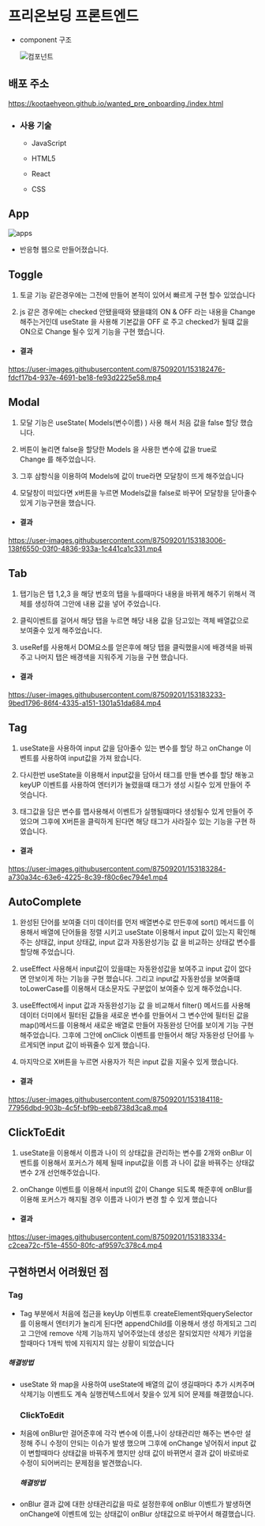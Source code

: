 # 프리온보딩 프론트엔드

- component 구조

  ![컴포넌트](https://user-images.githubusercontent.com/87509201/152639299-3a5b33a2-2051-4763-833f-042dbc35b884.png)

## 배포 주소

https://kootaehyeon.github.io/wanted_pre_onboarding./index.html

- ### 사용 기술

  - JavaScript

  - HTML5

  - React

  - CSS

## App

![apps](https://user-images.githubusercontent.com/87509201/153185061-1037e3f3-7b8e-4611-8d33-fa6b229d5a2d.png)

- 반응형 웹으로 만들어졌습니다.

## Toggle

1. 토글 기능 같은경우에는 그전에 만들어 본적이 있어서 빠르게 구현 할수 있었습니다

2. js 같은 경우에는 checked 안됐을때와 됐을떄의 ON & OFF 라는 내용을
   Change 해주는거인데 useState 을 사용해 기본값을 OFF 로 주고 checked가 될떄
   값을 ON으로 Change 될수 있게 기능을 구현 했습니다.

- #### 결과

https://user-images.githubusercontent.com/87509201/153182476-fdcf17b4-937e-4691-be18-fe93d2225e58.mp4

## Modal

1. 모달 기능은 useState( Models(변수이름) ) 사용 해서 처음 값을
   false 할당 했습니다.

2. 버튼이 눌리면 false을 할당한 Models 을 사용한 변수에 값을 true로  
   Change 를 해주었습니다.

3. 그후 삼항식을 이용하여 Models에 값이 true라면 모달창이 뜨게 해주었습니다

4. 모달창이 떠있다면 x버튼을 누르면 Models값을 false로 바꾸어 모달창을
   닫아줄수 있게 기능구현을 했습니다.

- #### 결과

https://user-images.githubusercontent.com/87509201/153183006-138f6550-03f0-4836-933a-1c441ca1c331.mp4

## Tab

1.  탭기능은 탭 1,2,3 을 해당 번호의 탭을 누를때마다 내용을 바뀌게 해주기 위해서
    객체를 생성하여 그안에 내용 값을 넣어 주었습니다.

2.  클릭이벤트를 걸어서 해당 탭을 누르면 해당 내용 값을 담고있는 객체
    배열값으로 보여줄수 있게 해주었습니다.

3.  useRef를 사용해서 DOM요소를 얻은후에 해당 탭을 클릭했을시에 배경색을 바꿔주고
    나머지 탭은 배경색을 지워주게 기능을 구현 했습니다.

- #### 결과

https://user-images.githubusercontent.com/87509201/153183233-9bed1796-86f4-4335-a151-1301a51da684.mp4

## Tag

1. useState을 사용하여 input 값을 담아줄수 있는 변수를 할당 하고
   onChange 이벤트를 사용하여 input값을 가져 왔습니다.

2. 다시한번 useState을 이용해서 input값을 담아서 태그를 만들 변수를 할당 해놓고
   keyUP 이벤트를 사용하여 엔터키가 눌렸을떄 태그가 생성 시킬수 있게 만들어
   주엇습니다.

3. 태그값을 담은 변수를 맵사용해서 이벤트가 실행될떄마다 생성될수 있게
   만들어 주었으며 그후에 X버튼을 클릭하게 된다면 해당 태그가 사라질수 있는
   기능을 구현 하였습니다.

- #### 결과

https://user-images.githubusercontent.com/87509201/153183284-a730a34c-63e6-4225-8c39-f80c6ec794e1.mp4

## AutoComplete

1.  완성된 단어를 보여줄 더미 데이터를 먼저 배열변수로 만든후에 sort() 메서드를
    이용해서 배열에 단어들을 정렬 시키고 useState 이용해서
    input 값이 있는지 확인해주는 상태값, input 상태값, input 값과 자동완성기능 값 을 비교하는 상태값 변수를 할당해 주었습니다.

2.  useEffect 사용해서 input값이 있을떄는 자동완성값을 보여주고
    input 값이 없다면 안보이게 하는 기능을 구현 했습니다.
    그리고 input값 자동완성을 보여줄떄 toLowerCase를 이용해서 대소문자도
    구분없이 보여줄수 있게 해주었습니다.

3.  useEffect에서 input 값과 자동완성기능 값 을 비교해서 filter() 메서드를 사용해
    데이터 더미에서 필터된 값들을 새로운 변수를 만들어서 그 변수안에
    필터된 값을 map()메서드를 이용해서 새로운 배열로 만들어 자동완성 단어를 보이게
    기능 구현 해주었습니다.
    그후에 그안에 onClick 이벤트를 만들어서 해당 자동완성 단어를 누르게되면
    input 값이 바꿔줄수 있게 했습니다.

4.  마지막으로 X버튼을 누르면 사용자가 적은 input 값을 지울수 있게 했습니다.

- #### 결과

https://user-images.githubusercontent.com/87509201/153184118-77956dbd-903b-4c5f-bf9b-eeb8738d3ca8.mp4

## ClickToEdit

1. useState을 이용해서 이름과 나이 의 상태값을 관리하는 변수를 2개와
   onBlur 이벤트를 이용해서 포커스가 헤제 될때 input값을 이름 과 나이
   값을 바꿔주는 상태값 변수 2개 선언해주었습니다.

2. onChange 이벤트를 이용해서 input의 값이 Change 되도록 해준후에
   onBlur를 이용해 포커스가 해지될 경우 이름과 나이가 변경 할 수 있게 했습니다

- #### 결과

https://user-images.githubusercontent.com/87509201/153183334-c2cea72c-f51e-4550-80fc-af9597c378c4.mp4

## 구현하면서 어려웠던 점

### Tag

- Tag 부분에서 처음에 접근을 keyUp 이벤트후 createElement와querySelector 를
  이용해서 엔터키가 눌리게 된다면 appendChild를 이용해서 생성 하게되고
  그리고 그안에 remove 삭제 기능까지 넣어주었는데 생성은 잘되었지만
  삭제가 키업을 할때마다 1개씩 밖에 지워지지 않는 상황이 되었습니다

##### 해결방법

- useState 와 map을 사용하여 useState에 배열의 값이 생길때마다 추가 시켜주며
  삭제기능 이벤트도 계속 실행컨텍스트에서 찾을수 있게 되어 문제를 해결했습니다.

  ### ClickToEdit

- 처음에 onBlur만 걸어준후에 각각 변수에 이름,나이 상태관리만 해주는 변수만 설정해
  주니 수정이 안되는 이슈가 발생 했으며 그후에 onChange 넣어줘서 input 값이
  변할때마다 상태값을 바꿔주게 했지만 상태 값이 바뀌면서 결과 값이 바로바로
  수정이 되어버리는 문제점을 발견했습니다.

  ##### 해결방법

- onBlur 결과 값에 대한 상태관리값을 따로 설정한후에 onBlur 이벤트가 발생하면
  onChange에 이벤트에 있는 상태값이 onBlur 상태값으로 바꾸어서 해결했습니다.
